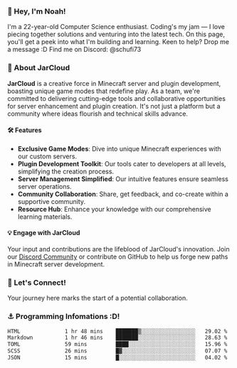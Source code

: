 ### 👋 Hey, I'm Noah!
I'm a 22-year-old Computer Science enthusiast. Coding's my jam — I love piecing together solutions and venturing into the latest tech. On this page, you'll get a peek into what I'm building and learning. Keen to help? Drop me a message :D 
Find me on Discord: @schufi73

### 🚀 About JarCloud
**JarCloud** is a creative force in Minecraft server and plugin development, boasting unique game modes that redefine play. As a team, we're committed to delivering cutting-edge tools and collaborative opportunities for server enhancement and plugin creation. It's not just a platform but a community where ideas flourish and technical skills advance.

#### 🛠 Features
- **Exclusive Game Modes**: Dive into unique Minecraft experiences with our custom servers.
- **Plugin Development Toolkit**: Our tools cater to developers at all levels, simplifying the creation process.
- **Server Management Simplified**: Our intuitive features ensure seamless server operations.
- **Community Collaboration**: Share, get feedback, and co-create within a supportive community.
- **Resource Hub**: Enhance your knowledge with our comprehensive learning materials.

#### 💡 Engage with JarCloud
Your input and contributions are the lifeblood of JarCloud's innovation. Join our [Discord Community](https://discord.gg/crVnjZGVpx) or contribute on GitHub to help us forge new paths in Minecraft server development.

### 🤝 Let's Connect!
Your journey here marks the start of a potential collaboration.

### ⚓ Programming Infomations :D!
<!--START_SECTION:waka-->

```txt
HTML              1 hr 48 mins    ███████▒░░░░░░░░░░░░░░░░░   29.02 %
Markdown          1 hr 46 mins    ███████░░░░░░░░░░░░░░░░░░   28.63 %
TOML              59 mins         ████░░░░░░░░░░░░░░░░░░░░░   15.96 %
SCSS              26 mins         █▓░░░░░░░░░░░░░░░░░░░░░░░   07.07 %
JSON              15 mins         █░░░░░░░░░░░░░░░░░░░░░░░░   04.02 %
```

<!--END_SECTION:waka-->
